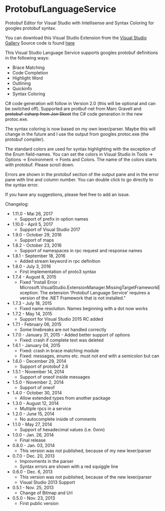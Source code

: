 # ProtobufLanguageService
Protobuf Editor for Visual Studio with Intellisense and Syntax Coloring for googles protobuf syntax.

You can download this Visual Studio Extension from the [Visual Studio Gallery](https://visualstudiogallery.msdn.microsoft.com/4bc0f38c-b058-4e05-ae38-155e053c19c5)
Source code is found [here](https://github.com/mreu/ProtobufLanguageService)

This Visual Studio Language Service supports googles protobuf definitions in the following ways:
* Brace Matching
* Code Completion
* Highlight Word
* Outlining
* Quickinfo
* Syntax Coloring 

C# code generation will follow in Version 2.0 (this will be optional and can be switched off). Supported are protbuf-net from Marc Gravell and ~~protobuf-csharp from Jon Skeet~~ the C# code generation in the new protoc.exe.

The syntax coloring is now based on my own lexer/parser. Maybe this will change in the future and I use the output from googles protoc.exe (the protobuf compiler).

The standard colors are used for syntax highlighting with the exception of the Enum field-names. You can set the colors in Visual Studio in Tools -> Options -> Environment -> Fonts and Colors. The name of the colors starts with protobuf. Please scroll down.

Errors are shown in the protobuf section of the output pane and in the error pane with line and column number. You can double click to go directly to the syntax error.

If you have any suggestions, please feel free to add an issue.

Changelog:
* 1.11.0 - Mai 26, 2017
  * Support of prefix in option names
* 1.10.0 - April 5, 2017
  * Support of Visual Studio 2017
* 1.9.0 - October 29, 2016
  * Support of maps
* 1.8.2 - October 23, 2016
  * Support of namespaces in rpc request and response names 
* 1.8.1 - September 18, 2016
  * Added stream keyword in rpc definition 
* 1.8.0 - July 3, 2016
  * First implementation of proto3 syntax 
* 1.7.4 - August 8, 2015
  * Fixed "Install Error : Microsoft.VisualStudio.ExtensionManager.MissingTargetFrameworkException: The extension 'Protobuf Language Service' requires a version of the .NET Framework that is not installed." 
* 1.7.3 - July 18, 2015
  * Fixed name resolution. Names beginning with a dot now works 
* 1.7.2 - May 14, 2015
  * Support for Visual Studio 2015 RC added 
* 1.7.1 - February 06, 2015
  * Some linebreaks are not handled correctly 
* 1.7.0 - January 31, 2015 - Added better support of options 
  * Fixed: crash if complete text was deleted 
* 1.6.1 - January 04, 2015
  * Fixed: crash in brace matching module 
  * Fixed: messages, enums etc. must not end with a semicolon but can
* 1.6.0 - December 29, 2014
  * Support of protobuf 2.6 
* 1.5.1 - November 14, 2014
  * Support of oneof inside messages
* 1.5.0 - November 2, 2014
  * Support of oneof 
* 1.4.0 - October 30, 2014
  * Allow extended types from another package 
* 1.3.0 - August 12, 2014
  * Multiple rpcs in a service 
* 1.2.0 - June 15, 2014
  * No autocomplete inside of comments 
* 1.1.0 - May 27, 2014
  * Support of hexadecimal values (i.e. 0xnn) 
* 1.0.0 - Jan. 26, 2014
  * Final release 
* 0.8.0 - Jan. 03, 2014
  * This version was not published, because of my new lexer/parser
* 0.7.0 - Dec. 20, 2013
  * Improvments in the parser 
  * Syntax errors are shown with a red squiggle line
* 0.6.0 - Dec. 6, 2013
  * This version was not published, because of the new lexer/parser 
  * Visual Studio 2013 Support
* 0.5.1 - Nov. 25, 2013
  * Change of Bitmap and Url
* 0.5.0 - Nov. 23, 2013
  * First public version 
